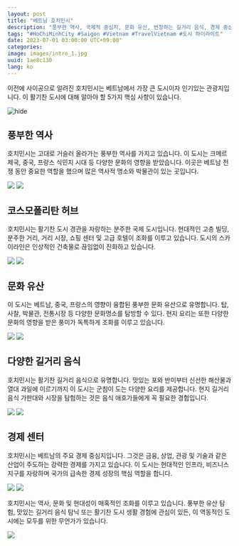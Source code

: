 ```yaml
---
layout: post
title: "베트남 호치민시"
description: "풍부한 역사, 국제적 중심지, 문화 유산, 번창하는 길거리 음식, 경제 중심지 등 활기찬 베트남 호치민시의 본질을 발견하십시오."
tags: "#HoChiMinhCity #Saigon #Vietnam #TravelVietnam #도시 하이라이트"
date: 2023-07-01 03:00:00 UTC+09:00"
categories: 
image: images/intro_1.jpg
uuid: 1ae8c130
lang: ko
---
```


이전에 사이공으로 알려진 호치민시는 베트남에서 가장 큰 도시이자 인기있는 관광지입니다. 이 활기찬 도시에 대해 알아야 할 5가지 핵심 사항이 있습니다.

![hide](images/intro_1.jpg)


## 풍부한 역사
호치민시는 고대로 거슬러 올라가는 풍부한 역사를 가지고 있습니다. 이 도시는 크메르 제국, 중국, 프랑스 식민지 시대 등 다양한 문화의 영향을 받았습니다. 이곳은 베트남 전쟁 동안 중요한 역할을 했으며 많은 역사적 명소와 박물관이 있는 곳입니다.

![](images/main1_11.jpg)
![](images/main1_12.jpg)


## 코스모폴리탄 허브
호치민시는 활기찬 도시 경관을 자랑하는 분주한 국제 도시입니다. 현대적인 고층 빌딩, 분주한 거리, 거리 시장, 쇼핑 센터 및 고급 호텔이 조화를 이루고 있습니다. 도시의 스카이라인은 인상적인 건축물로 끊임없이 진화하고 있습니다.

![](images/main2_11.jpg)
![](images/main2_12.jpg)


## 문화 유산
이 도시는 베트남, 중국, 프랑스의 영향이 융합된 풍부한 문화 유산으로 유명합니다. 탑, 사찰, 박물관, 전통시장 등 다양한 문화명소를 탐방할 수 있다. 현지 요리는 또한 다양한 문화의 영향을 받은 풍미가 독특하게 조화를 이루고 있습니다.

![](images/main3_10.jpg)
![](images/main3_11.jpg)


## 다양한 길거리 음식
호치민시는 활기찬 길거리 음식으로 유명합니다. 맛있는 포와 반미부터 신선한 해산물과 열대 과일에 이르기까지 이 도시는 군침이 도는 다양한 요리를 제공합니다. 현지 길거리 음식 가판대와 시장을 탐험하는 것은 음식 애호가들에게 꼭 필요한 경험입니다.

![](images/main4_11.jpg)
![](images/main4_12.jpg)


## 경제 센터
호치민시는 베트남의 주요 경제 중심지입니다. 그것은 금융, 상업, 관광 및 기술과 같은 산업이 주도하는 강력한 경제를 가지고 있습니다. 이 도시는 현대적인 인프라, 비즈니스 지구를 자랑하며 국가의 급속한 경제 성장의 핵심 역할을 합니다.

![](images/main5_9.jpg)
![](images/main5_10.jpg)




호치민시는 역사, 문화 및 현대성이 매혹적인 조화를 이루고 있습니다. 풍부한 유산 탐험, 맛있는 길거리 음식 탐닉 또는 활기찬 도시 생활 경험에 관심이 있든, 이 역동적인 도시에는 모두를 위한 무언가가 있습니다.

![](images/intro_3.jpg)
